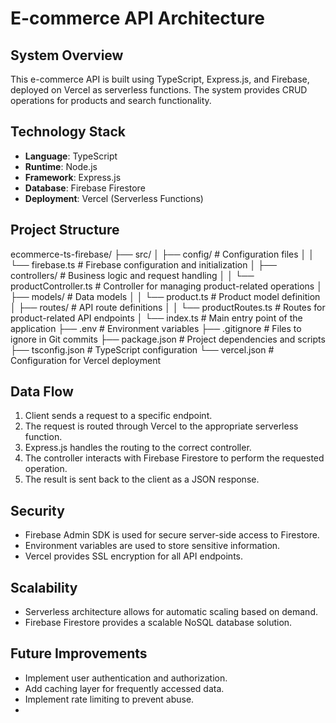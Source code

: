 # E-commerce API Architecture

## System Overview

This e-commerce API is built using TypeScript, Express.js, and Firebase, deployed on Vercel as serverless functions. The system provides CRUD operations for products and search functionality.

## Technology Stack

- **Language**: TypeScript
- **Runtime**: Node.js
- **Framework**: Express.js
- **Database**: Firebase Firestore
- **Deployment**: Vercel (Serverless Functions)

## Project Structure
ecommerce-ts-firebase/
├── src/
│   ├── config/              # Configuration files
│   │   └── firebase.ts      # Firebase configuration and initialization
│   ├── controllers/         # Business logic and request handling
│   │   └── productController.ts  # Controller for managing product-related operations
│   ├── models/              # Data models
│   │   └── product.ts       # Product model definition
│   ├── routes/              # API route definitions
│   │   └── productRoutes.ts # Routes for product-related API endpoints
│   └── index.ts             # Main entry point of the application
├── .env                     # Environment variables
├── .gitignore               # Files to ignore in Git commits
├── package.json             # Project dependencies and scripts
├── tsconfig.json            # TypeScript configuration
└── vercel.json              # Configuration for Vercel deployment

## Data Flow

1. Client sends a request to a specific endpoint.
2. The request is routed through Vercel to the appropriate serverless function.
3. Express.js handles the routing to the correct controller.
4. The controller interacts with Firebase Firestore to perform the requested operation.
5. The result is sent back to the client as a JSON response.

## Security

- Firebase Admin SDK is used for secure server-side access to Firestore.
- Environment variables are used to store sensitive information.
- Vercel provides SSL encryption for all API endpoints.

## Scalability

- Serverless architecture allows for automatic scaling based on demand.
- Firebase Firestore provides a scalable NoSQL database solution.

## Future Improvements

- Implement user authentication and authorization.
- Add caching layer for frequently accessed data.
- Implement rate limiting to prevent abuse.
- 
